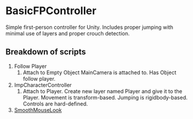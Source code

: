 # BasicFPController
Simple first-person controller for Unity. Includes proper jumping with minimal use of layers and proper crouch detection.

## Breakdown of scripts
1. Follow Player
    1. Attach to Empty Object MainCamera is attached to. Has Object follow player.
1. ImpCharacterController
    1. Attach to Player. Create new layer named Player and give it to the Player. Movement is transform-based. Jumping is rigidbody-based. Controls are hard-defined.
1. [SmoothMouseLook](https://wiki.unity3d.com/index.php/SmoothMouseLook)

